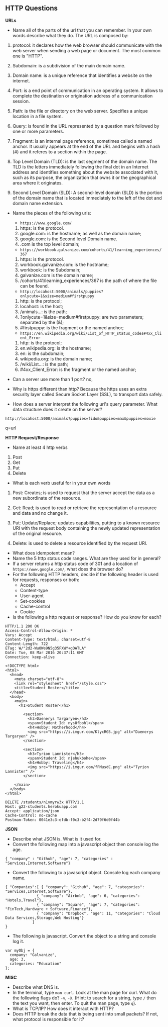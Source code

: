 ## HTTP Questions

__URLs__

* Name all of the parts of the url that you can remember.  In your own words describe what they do.
The URL is composed by:

1. protocol: it declares how the web browser should communicate with the web server when sending a web page or document. The most common one is "HTTP".

2. Subdomain: is a subdivision of the main domain name.

3. Domain name: is a unique reference that identifies a website on the internet.

4. Port: is a end point of communication in an operating system. It allows to complete the destination or origination address of a communication session.

5. Path: is the file or directory on the web server. Specifies a unique location in a file system.


6. Query: is found in the URL represented by a question mark followed by one or more parameters.

7. Fragment: is an internal page reference, sometimes called a named anchor. It usually appears at the end of the URL and begins with a hash (#) and it referes to a section within the page.

8. Top Level Domain (TLD): is the last segment of the domain name. The TLD is the letters immediately following the final dot in an Internet address and identifies something about the website associated with it, such as its purpose, the organization that owns it or the geographical area where it originates.

9. Second Level Domain (SLD): A second-level domain (SLD) is the portion of the domain name that is located immediately to the left of the dot and domain name extension.



* Name the pieces of the following urls:
	* `https://www.google.com/`

	1. https: is the protocol.
	2. google.com: is the hostname; as well as the domain name;
	3. google.com: is the Second level Domain name.
	4. .com is the top level domain;

	* `https://workbook.galvanize.com/cohorts/41/learning_experiences/367`

	1. https: is the protocol.
	2. workbook.galvanize.com: is the hostname;
	3. workbook: is the Subdomain;
	4. galvanize.com is the domain name;
	5. /cohorts/41/learning_experiences/367 is the path of where the file can be found.


	* `http://locahost:5000/animals/puppies?onlycute=1&size=medium#firstpuppy`
	1. http: is the protocol;
	2. locahost: is the host;
	3. /animals...: is the path;
	4. ?onlycute=1&size=medium#firstpuppy: are two parameters; separated by the (&);
	5. #firstpuppy: is the fragment or the named anchor;


	* `https://en.wikipedia.org/wiki/List_of_HTTP_status_codes#4xx_Client_Error`
	1. http: is the protocol;
	2. en.wikipedia.org: is the hostname;
	3. en: is the subdomain;
	4. wikipedia.org: is the domain name;
	5. /wiki/List...: is the path;
	6. #4xx_Client_Error: is the fragment or the named anchor;



* Can a server use more than 1 port?
no,
* Why is https different than http?
Because the https uses an extra security layer called Secure Socket Layer (SSL), to transport data safely.


* How does a server interpret the following url's query parameter.  What data structure does it create on the server?

```
http://locahost:5000/animals?puppies=fido&puppies=max&puppies=moxie
```
q=url

__HTTP Request/Response__

* Name at least 4 http verbs
1. Post
2. Get
3. Put
4.  Delete


* What is each verb useful for in your own words

1. Post: Creates; is used to request that the server accept the data as a new subordinate of the resource.

2. Get: Read; is used to read or retrieve the representation of a resource and data and no change it.

3. Put: Update/Replace; updates capabilities, putting to a known resource URI with the request body containing the newly updated representation of the original resource.


5. Delete: is used to delete a resource identified by the request URI.

* What does idempotent mean?
* Name the 5 http status code ranges.  What are they used for in general?
* If a server returns a http status code of 301 and a location of `https://www.google.com/`, what does the browser do?
* For the following HTTP headers, decide if the following header is used for requests, responses or both:
	* Accept
	* Content-type
	* User-agent
	* Set-cookies
	* Cache-control
	* Cookie
* Is the following a http request or response?  How do you know for each?

```
HTTP/1.1 200 OK
Access-Control-Allow-Origin: *
Vary: Accept
Content-Type: text/html; charset=utf-8
Content-Length: 722
ETag: W/"2d2-Wu0We9N5g35FXWY+gOATLA"
Date: Tue, 08 Mar 2016 20:37:11 GMT
Connection: keep-alive

<!DOCTYPE html>
<html>
  <head>
    <meta charset="utf-8">
    <link rel="stylesheet" href="/style.css">
    <title>Student Roster</title>
  </head>
  <body>
    <main>
      <h1>Student Roster</h1>

        <section>
          <h3>Daenerys Targaryen</h3>
          <span>Student Id: nys8fbohl</span>
          <h4>Hobby: Motherhood</h4>
          <img src="https://i.imgur.com/KlycRG5.jpg" alt="Daenerys Targaryen" />
        </section>

        <section>
          <h3>Tyrion Lannister</h3>
          <span>Student Id: njehukbohe</span>
          <h4>Hobby: Traveling</h4>
          <img src="https://i.imgur.com/fFMusdC.png" alt="Tyrion Lannister" />
        </section>

    </main>
  </body>
</html>
```

```
DELETE /students/n1vmyrw3x HTTP/1.1
Host: g22-students.herokuapp.com
Accept: application/json
Cache-Control: no-cache
Postman-Token: 0041e3c3-efdb-f0c3-b2f4-2d79f6d0f44b
```

__JSON__

* Describe what JSON is.  What is it used for.
* Convert the following map into a javascript object then console log the age.

```
{ "company" : "Github", "age": 7, "categories" : "Services,Internet,Software"}
```
* Convert the following to a javascript object.  Console log each company name.

```
{ "Companies":[ { "company": "Github", "age": 7, "categories": "Services,Internet,Software"},
              { "company": "Airbnb", "age": 6, "categories": "Hotels,Travel"},
              { "company": "Square", "age": 7, "categories": "FinTech,Hardware + Software,Finance"},
              { "company": "Dropbox", "age": 11, "categories": "Cloud Data Services,Storage,Web Hosting"}
            ]
}
```
* The following is javascript.  Convert the object to a string and console log it.

```
var myObj = {
  company: "Galvanize",
  age: 3,
  categories: "Education"
};
```
__MISC__

* Describe what DNS is.
* In the terminal, type `man curl`.  Look at the man page for curl.  What do the following flags do? `-v`, `-X`.  (Hint: to search for a string, type `/` then the text you want, then enter.  To quit the man page, type `q`).
* What is TCP/IP?  How does it interact with HTTP?
* Does HTTP break the data that is being sent into small packets?  If not, what protocol is responsible for it?
